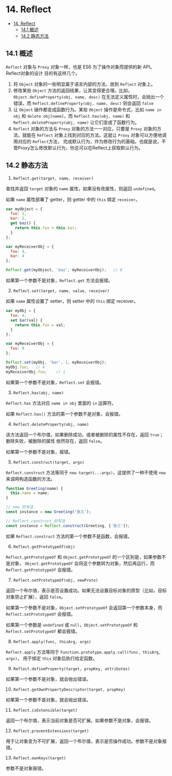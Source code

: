 # 14. Reflect

<!-- TOC -->

- [14. Reflect](#14-reflect)
  - [14.1 概述](#141-概述)
  - [14.2 静态方法](#142-静态方法)

<!-- /TOC -->

## 14.1 概述

`Reflect` 对象与 `Proxy` 对象一样，也是 ES6 为了操作对象而提供的新 API。Reflect对象的设计
目的有这样几个。    

1. 将 `Object` 对象的一些明显属于语言内部的方法，放到 `Reflect` 对象上。
2. 修改某些 `Object` 方法的返回结果，让其变得更合理。比如，`Object.defineProperty(obj, name, desc)`
在无法定义属性时，会抛出一个错误，而 `Reflect.defineProperty(obj, name, desc)` 则会返回
`false`
3. 让 `Object` 操作都变成函数行为。某些 `Object` 操作是命令式，比如 `name in obj` 和
`delete obj[name]`，而 `Reflect.has(obj, name)` 和 `Reflect.deleteProperty(obj, name)`
让它们变成了函数行为。
4. `Reflect` 对象的方法与 `Proxy` 对象的方法一一对应，只要是 `Proxy` 对象的方法，就能在
`Reflect` 对象上找到对应的方法。这就让 `Proxy` 对象可以方便地调用对应的 `Reflect`方法，
完成默认行为，作为修改行为的基础。也就是说，不管Proxy怎么修改默认行为，你总可以在Reflect上获取默认行为。   

## 14.2 静态方法

1. `Reflect.get(target, name, receiver)`    

查找并返回 `target` 对象的 `name` 属性，如果没有改属性，则返回 `undefined`。    

如果 `name` 属性部署了 getter，则 getter 中的 `this` 绑定 `receiver`。   

```js
var myObject = {
  foo: 1,
  bar: 2,
  get baz() {
    return this.foo + this.bar;
  }
};

var myReceiverObj = {
  foo: 4,
  bar: 4
};

Reflect.get(myObject, 'baz', myReceiverObj);   // 8
```     

如果第一个参数不是对象，`Reflect.get` 方法会报错。     

2. `Reflect.set(target, name, value, receiver)`    

如果 `name` 属性设置了 setter，则 setter 中的 `this` 绑定 receiver。    

```js
var myObj = {
  foo: 4,
  set bar(val) {
    return this.foo = val;
  }
};

var myReceiverObj = {
  foo: 0
};

Reflect.set(myObj, 'bar', 1, myReceiverObj);
myObj.foo;   // 4
myReceiverObj.foo;    // 1
```    

如果第一个参数不是对象，`Reflect.set` 会报错。     

3. `Reflect.has(obj, name)`     

`Reflect.has` 方法对应 `name in obj` 里面的 `in` 运算符。    

如果 `Reflect.has()` 方法的第一个参数不是对象，会报错。    

4. `Reflect.deleteProperty(obj, name)`

该方法返回一个布尔值，如果删除成功，或者被删除的属性不存在，返回 `true`；删除失败，被删除的属性
依然存在，返回 `false`。    

如果第一个参数不是对象，报错。    

5. `Reflect.construct(target, args)`     

`Reflect.construct` 方法等同于 `new target(...args)`，这提供了一种不使用 `new` 
来调用构造函数的方法。    

```js
function Greeting(name) {
  this.name = name;
}

// new 的写法
const instance = new Greeting('张三');

// Reflect.construct 的写法
const instance = Reflect.construct(Greeting, ['张三']);
```    

如果 `Reflect.construct` 方法的第一个参数不是函数，会报错。    

6. `Reflect.getPrototypeOf(obj)`    

`Reflect.getPrototypeOf` 和 `Object.getPrototypeOf` 的一个区别是，如果参数不是对象，
`Object.getPrototypeOf` 会将这个参数转为对象，然后再运行，而 `Reflect.getPrototypeOf`
会报错。    

7. `Reflect.setPrototypeOf(obj, newProto)`     

返回一个布尔值，表示是否设置成功。如果无法设置目标对象的原型（比如，目标对象禁止扩展），返回 `false`。    

如果第一个参数不是对象，`Object.setPrototypeOf` 会返回第一个参数本身，而
`Reflect.setPrototypeOf` 会报错。    

如果第一个参数是 `undefined` 或 `null`，`Object.setPrototypeOf` 和 `Reflect.setPrototypeOf`
都会报错。      

8. `Reflect.apply(func, thisArg, args)`

`Reflect.apply` 方法等同于 `Function.prototype.apply.call(func, thisArg, args)`，
用于绑定 `this` 对象后执行给定函数。    

9. `Reflect.defineProperty(target, propKey, attributes)`    

如果第一个参数不是对象，就会抛出错误。   

10. `Reflect.getOwnPropertyDescriptor(target, propKey)`    

如果第一个参数不是对象，就会抛出错误。   

11. `Reflect.isExtensible(target)`

返回一个布尔值，表示当前对象是否可扩展。如果参数不是对象，会报错。    

12. `Reflect.preventExtensions(target)`    

用于让对象变为不可扩展，返回一个布尔值，表示是否操作成功。参数不是对象报错。    

13. `Reflect.ownKeys(target)`

参数不是对象报错。    
